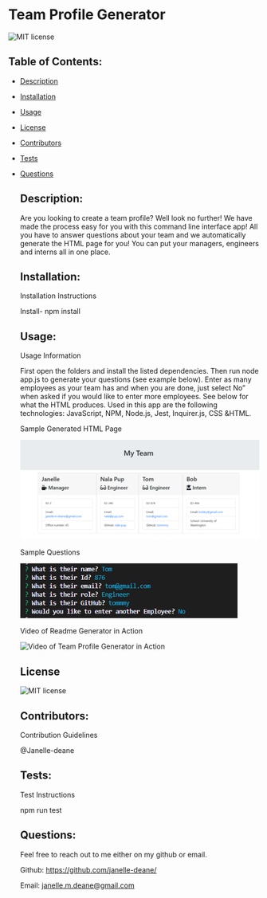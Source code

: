 # Team Profile Generator
  ![MIT license](https://img.shields.io/badge/License-MIT-blue.svg)
   ## Table of Contents: 
   
* [Description](#Description)

* [Installation](#Installation)

* [Usage](#Usage)

* [License](#License)

* [Contributors](#Contributors)

* [Tests](#Tests)

* [Questions](#Questions)

   ## Description: 
   Are you looking to create a team profile? Well look no further! We have made the process easy for you with this command line interface app! All you have to answer questions about your team and we automatically generate the HTML page for you! You can put your managers, engineers and interns all in one place. 
   ## Installation: 

   Installation Instructions

   Install- npm install
   ## Usage: 

   Usage Information 

   First open the folders and install the listed dependencies. Then run node app.js to generate your questions (see example below). Enter as many employees as your team has and when you are done, just select No” when asked if you would like to enter more employees. See below for what the HTML produces.  Used in this app are the following technologies: JavaScript, NPM, Node.js, Jest, Inquirer.js, CSS &HTML. 
    
    Sample Generated HTML Page
    
    ![Sample HTML](./assets/myteam.PNG)
    
    Sample Questions 

    ![Sample Questions](./assets/questionsample.PNG)
  
    Video of Readme Generator in Action
    
    ![Video of Team Profile Generator in Action](./assets/Team-Profile-Generator.gif)

   ## License
   
   ![MIT license](https://img.shields.io/badge/License-MIT-blue.svg)
   ## Contributors: 

   Contribution Guidelines

   @Janelle-deane
   ## Tests: 

   Test Instructions

   npm run test
   ## Questions: 
   Feel free to reach out to me either on my github or email. 
   
   Github:
   https://github.com/janelle-deane/
   
   Email:
   janelle.m.deane@gmail.com